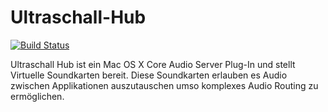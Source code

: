 Ultraschall-Hub
===============
[![Build Status](https://travis-ci.org/Ultraschall/UltraschallHub.svg)](https://travis-ci.org/Ultraschall/UltraschallHub)

Ultraschall Hub ist ein Mac OS X Core Audio Server Plug-In und stellt Virtuelle Soundkarten bereit. Diese Soundkarten erlauben es Audio zwischen Applikationen auszutauschen umso komplexes Audio Routing zu ermöglichen.



